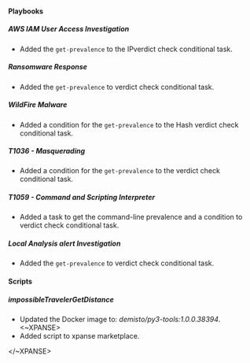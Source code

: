 
#### Playbooks
##### AWS IAM User Access Investigation
- Added the `get-prevalence` to the IPverdict check conditional task.
##### Ransomware Response
- Added the `get-prevalence` to verdict check conditional task.
##### WildFire Malware
- Added a condition for the `get-prevalence` to the Hash verdict check conditional task.
##### T1036 - Masquerading
- Added a condition for the `get-prevalence` to the verdict check conditional task.
##### T1059 - Command and Scripting Interpreter
- Added a task to get the command-line prevalence and a condition to verdict check conditional task.
##### Local Analysis alert Investigation
- Added the `get-prevalence` to verdict check conditional task.

#### Scripts
##### impossibleTravelerGetDistance
- Updated the Docker image to: *demisto/py3-tools:1.0.0.38394*.
<~XPANSE>
- Added script to xpanse marketplace.

</~XPANSE>
